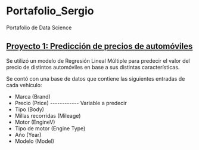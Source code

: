 # Portafolio_Sergio
Portafolio de Data Science

## [Proyecto 1: Predicción de precios de automóviles](https://www.google.com/search?q=google&rlz=1C1CHBF_esCL890CL890&oq=google&aqs=chrome..69i57j69i59j0i67j0i67i131i433j69i60l3j69i65.894j0j7&sourceid=chrome&ie=UTF-8)

Se utilizó un modelo de Regresión Lineal Múltiple para predecir el valor del precio de distintos automóviles en base a sus distintas características.

Se contó con una base de datos que contiene las siguientes entradas de cada vehículo:

<ul>
    <li>Marca (Brand)</li>
    <li>Precio (Price) ------------ Variable a predecir </li>
    <li>Tipo (Body)</li>
    <li>Millas recorridas (Mileage)</li>
    <li>Motor (EngineV)</li>
    <li>Tipo de motor (Engine Type)</li>
    <li>Año (Year)</li>
    <li>Modelo (Model)</li>    
</ul>
